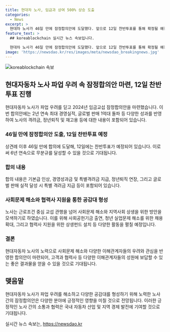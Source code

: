 ```yaml
---
title: 현대차 노사, 임금과 상여 500% 상승 도출
categories:
  - News
excerpt: >
  현대차 노사가 46일 만에 잠정합의안에 도달했다. 앞으로 12일 찬반투표를 통해 확정될 예정이며, 이로써 2019년 이후 6년 연속 무분규를 이어가게 된다. 협상 내용은 기본급 상승, 경영성과금 및 격려금 지급 등으로 상세하게 진행되었으며, 정년 연장 및 사회적 합의 사안에 대한 논의도 이뤄졌다. 노조는 1억대의 글로벌 판매를 달성하는 등 회사의 성과를 고려하여 합의안을 마련하였고, 이로써 기업이 공헌하는 방안을 모색하는 등 사회문제에 대한 관심도 표현했다.
feature_text: >
  ## koreablockchain 실시간 뉴스 속보입니다.

  현대차 노사가 46일 만에 잠정합의안에 도달했다. 앞으로 12일 찬반투표를 통해 확정될 예정이며, 이로써 2019년 이후 6년 연속 무분규를 이어가게 된다. 협상 내용은 기본급 상승, 경영성과금 및 격려금 지급 등으로 상세하게 진행되었으며, 정년 연장 및 사회적 합의 사안에 대한 논의도 이뤄졌다. 노조는 1억대의 글로벌 판매를 달성하는 등 회사의 성과를 고려하여 합의안을 마련하였고, 이로써 기업이 공헌하는 방안을 모색하는 등 사회문제에 대한 관심도 표현했다.
image: 'https://newsdao.kr/res/images/meta/newsdao_breakingnews.jpg'
---
```


<p><img src="https://newsdao.kr/res/images/meta/newsdao_breakingnews.jpg" alt="koreablockchain 속보" /></p>

<h2 data-ke-size="size26">현대자동차 노사 파업 우려 속 잠정합의안 마련, 12일 찬반투표 진행</h2>

<p data-ke-size="size16">현대자동차 노사가 파업 우려를 딛고 2024년 임금교섭 잠정합의안을 마련했습니다. 이번 합의안에는 2년 연속 최대 경영실적, 글로벌 판매 1억대 돌파 등 다양한 성과를 반영하여 노사의 격려금, 정년퇴직 및 재고용 등에 대한 내용이 포함되어 있습니다.</p>

<h3>46일 만에 잠정합의안 도출, 12일 찬반투표 예정</h3>

<p data-ke-size="size16">상견례 이후 46일 만에 합의에 도달해, 12일에는 찬반투표가 예정되어 있습니다. 이로써 6년 연속으로 무분규를 달성할 수 있을 것으로 기대됩니다.</p>

<h3>합의 내용</h3>

<p data-ke-size="size16">합의 내용은 기본급 인상, 경영성과금 및 특별격려금 지급, 정년퇴직 연장, 그리고 글로벌 판매 실적 달성 시 특별 격려금 지급 등이 포함되어 있습니다.</p>

<h3>사회문제 해소와 협력사 지원을 통한 공감대 형성</h3>

<p data-ke-size="size16">노사는 근로조건 중심 교섭 관행을 넘어 사회문제 해소와 지역사회 상생을 위한 방안을 모색하기로 하였습니다. 이를 위해 사회공헌기금 출연, 청년 실업문제 해소를 위한 채용 확대, 그리고 협력사 지원을 위한 상생펀드 설치 등 다양한 활동을 펼칠 예정입니다.</p>

<h3>결론</h3>

<p data-ke-size="size16">현대자동차 노사의 노력으로 사회문제 해소와 다양한 이해관계자들의 우려와 관심을 반영한 합의안이 마련되어, 고객과 협력사 등 다양한 이해관계자들의 성원에 보답할 수 있는 좋은 결과물을 얻을 수 있을 것으로 기대됩니다.</p>

<h2 data-ke-size="size26">맺음말</h2>

<p data-ke-size="size16">현대자동차 노사가 파업 우려를 해소하고 다양한 공감대를 형성하기 위해 노력한 노사 간의 잠정합의안은 다양한 분야에 긍정적인 영향을 미칠 것으로 전망됩니다. 이러한 긍정적인 노사 간의 소통과 협력은 국내 자동차 산업 및 지역 경제 발전에 기여할 것으로 기대됩니다.</p>
실시간 뉴스 속보는, <a href="https://newsdao.kr" rel="dofollow">https://newsdao.kr</a>



